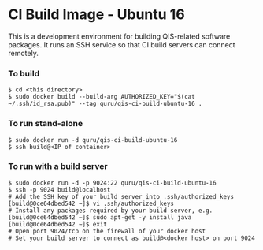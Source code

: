 # CI Build Image - Ubuntu 16

This is a development environment for building QIS-related software packages.
It runs an SSH service so that CI build servers can connect remotely.

### To build

    $ cd <this directory>
    $ sudo docker build --build-arg AUTHORIZED_KEY="$(cat ~/.ssh/id_rsa.pub)" --tag quru/qis-ci-build-ubuntu-16 .

### To run stand-alone

    $ sudo docker run -d quru/qis-ci-build-ubuntu-16
    $ ssh build@<IP of container>

### To run with a build server

    $ sudo docker run -d -p 9024:22 quru/qis-ci-build-ubuntu-16
    $ ssh -p 9024 build@localhost
    # Add the SSH key of your build server into .ssh/authorized_keys
    [build@0ce64dbed542 ~]$ vi .ssh/authorized_keys
    # Install any packages required by your build server, e.g.
    [build@0ce64dbed542 ~]$ sudo apt-get -y install java
    [build@0ce64dbed542 ~]$ exit
    # Open port 9024/tcp on the firewall of your docker host
    # Set your build server to connect as build@<docker host> on port 9024
